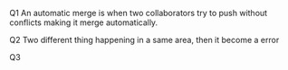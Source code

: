 Q1 An automatic merge is when two collaborators try to push without conflicts making it merge automatically.

Q2 Two different thing happening in a same area, then it become a error

Q3